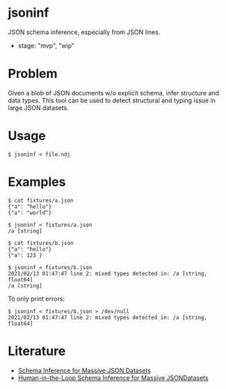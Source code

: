 # jsoninf

JSON schema inference, especially from JSON lines.

* stage: "mvp", "wip"

# Problem

Given a blob of JSON documents w/o explicit schema, infer structure and data
types. This tool can be used to detect structural and typing issue in large
JSON datasets.

# Usage

```shell
$ jsoninf < file.ndj
```

# Examples

```shell
$ cat fixtures/a.json
{"a": "hello"}
{"a": "world"}

$ jsoninf < fixtures/a.json
/a [string]

$ cat fixtures/b.json
{"a": "hello"}
{"a": 123 }

$ jsoninf < fixtures/b.json
2021/02/13 01:47:47 line 2: mixed types detected in: /a [string, float64]
/a [string]
```

To only print errors:

```shell
$ jsoninf < fixtures/b.json > /dev/null
2021/02/13 01:47:47 line 2: mixed types detected in: /a [string, float64]
```

# Literature

* [Schema Inference for Massive JSON Datasets](https://openproceedings.org/2017/conf/edbt/paper-62.pdf)
* [Human-in-the-Loop Schema Inference for Massive JSONDatasets](https://openproceedings.org/2020/conf/edbt/paper_318.pdf)

